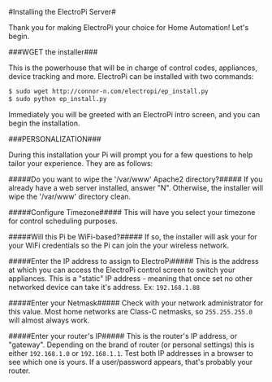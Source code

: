 #Installing the ElectroPi Server#

Thank you for making ElectroPi your choice for Home Automation! Let's begin.

###WGET the installer###

This is the powerhouse that will be in charge of control codes, appliances, device tracking and more. ElectroPi can be installed with two commands:

```bash
$ sudo wget http://connor-n.com/electropi/ep_install.py
$ sudo python ep_install.py
```

Immediately you will be greeted with an ElectroPi intro screen, and you can begin the installation.

###PERSONALIZATION###

During this installation your Pi will prompt you for a few questions to help tailor your experience. They are as follows:

#####Do you want to wipe the '/var/www' Apache2 directory?#####
If you already have a web server installed, answer "N". Otherwise, the installer will wipe the '/var/www' directory clean.

#####Configure Timezone#####
This will have you select your timezone for control scheduling purposes.

#####Will this Pi be WiFi-based?#####
If so, the installer will ask your for your WiFi credentials so the Pi can join the your wireless network.

#####Enter the IP address to assign to ElectroPi#####
This is the address at which you can access the ElectroPi control screen to switch your appliances. This is a "static" IP address - meaning that once set no other networked device can take it's address. Ex: `192.168.1.88`

#####Enter your Netmask#####
Check with your network administrator for this value. Most home networks are Class-C netmasks, so `255.255.255.0` will almost always work.

#####Enter your router's IP#####
This is the router's IP address, or "gateway". Depending on the brand of router (or personal settings) this is either `192.168.1.0` or `192.168.1.1`. Test both IP addresses in a browser to see which one is yours. If a user/password appears, that's probably your router.
